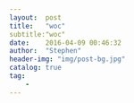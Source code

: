 ```yaml
---
layout:  post
title:   "woc"
subtitle:"woc"
date:    2016-04-09 00:46:32
author:  "Stephen"
header-img: "img/post-bg.jpg"
catalog: true
tag:
    - 
---
```

